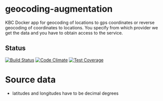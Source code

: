 geocoding-augmentation
================

KBC Docker app for geocoding of locations to gps coordinates or reverse
 geocoding of coordinates to locations. You specify from which provider 
 we get the data and you have to obtain access to the service.

## Status

[![Build Status](https://travis-ci.org/keboola/geocoding-augmentation.svg)](https://travis-ci.org/keboola/geocoding-augmentation) [![Code Climate](https://codeclimate.com/github/keboola/geocoding-augmentation/badges/gpa.svg)](https://codeclimate.com/github/keboola/geocoding-augmentation) [![Test Coverage](https://codeclimate.com/github/keboola/geocoding-augmentation/badges/coverage.svg)](https://codeclimate.com/github/keboola/geocoding-augmentation/coverage)

# Source data
- latitudes and longitudes have to be decimal degrees

